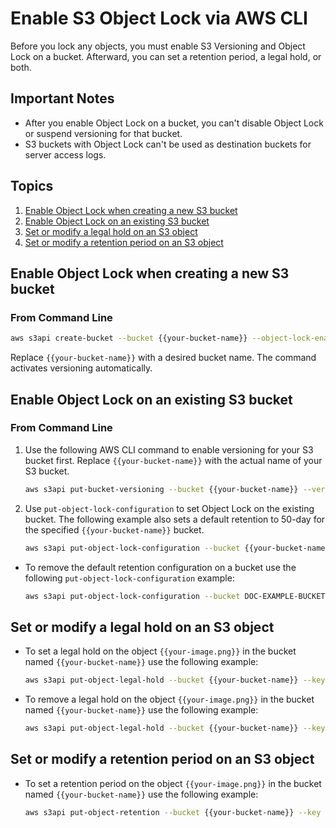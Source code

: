 # Enable S3 Object Lock via AWS CLI

Before you lock any objects, you must enable S3 Versioning and Object Lock on a bucket. Afterward, you can set a retention period, a legal hold, or both.

## Important Notes
- After you enable Object Lock on a bucket, you can't disable Object Lock or suspend versioning for that bucket.
- S3 buckets with Object Lock can't be used as destination buckets for server access logs.

## Topics

1. [Enable Object Lock when creating a new S3 bucket](#enable-object-lock-when-creating-a-new-s3-bucket)
2. [Enable Object Lock on an existing S3 bucket](#enable-object-lock-on-an-existing-s3-bucket)
3. [Set or modify a legal hold on an S3 object](#set-or-modify-a-legal-hold-on-an-s3-object)
4. [Set or modify a retention period on an S3 object](#set-or-modify-a-retention-period-on-an-s3-object)


## Enable Object Lock when creating a new S3 bucket

### From Command Line

```bash
aws s3api create-bucket --bucket {{your-bucket-name}} --object-lock-enabled-for-bucket
```

Replace `{{your-bucket-name}}` with a desired bucket name. The command activates versioning automatically.

## Enable Object Lock on an existing S3 bucket

### From Command Line

1. Use the following AWS CLI command to enable versioning for your S3 bucket first. Replace `{{your-bucket-name}}` with the actual name of your S3 bucket.

    ```bash
    aws s3api put-bucket-versioning --bucket {{your-bucket-name}} --versioning-configuration Status=Enabled
    ```

2. Use `put-object-lock-configuration` to set Object Lock on the existing bucket. The following example also sets a default retention to 50-day for the specified `{{your-bucket-name}}` bucket.

    ```bash
    aws s3api put-object-lock-configuration --bucket {{your-bucket-name}} --object-lock-configuration='{ "ObjectLockEnabled": "Enabled", "Rule": { "DefaultRetention": { "Mode": "COMPLIANCE", "Days": 50 }}}'
    ```
-  To remove the default retention configuration on a bucket use the following `put-object-lock-configuration` example:

    ```bash
    aws s3api put-object-lock-configuration --bucket DOC-EXAMPLE-BUCKET1 --object-lock-configuration='{ "ObjectLockEnabled": "Enabled"}'
    ```
## Set or modify a legal hold on an S3 object

- To set a legal hold on the object `{{your-image.png}}` in the bucket named `{{your-bucket-name}}` use the following example: 

    ```bash
    aws s3api put-object-legal-hold --bucket {{your-bucket-name}} --key {{your-image.png}} --legal-hold="Status=ON"
    ```
- To remove a legal hold on the object `{{your-image.png}}` in the bucket named `{{your-bucket-name}}` use the following example: 

    ```bash
    aws s3api put-object-legal-hold --bucket {{your-bucket-name}} --key {{your-image.png}} --legal-hold="Status=OFF"
    ```

## Set or modify a retention period on an S3 object

- To set a retention period on the object `{{your-image.png}}` in the bucket named `{{your-bucket-name}}` use the following example: 

    ```bash
    aws s3api put-object-retention --bucket {{your-bucket-name}} --key {{your-image.png}} --retention='{ "Mode": "GOVERNANCE", "RetainUntilDate": "2025-01-01T00:00:00" }'
    ```